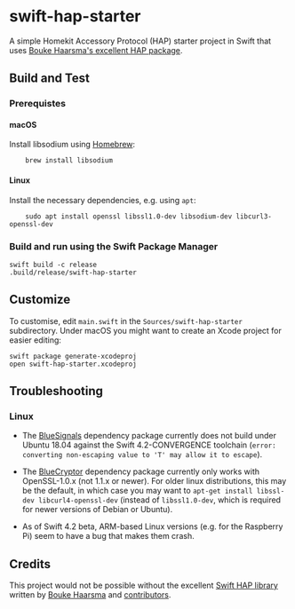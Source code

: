 # swift-hap-starter

A simple Homekit Accessory Protocol (HAP) starter project in Swift that uses
[Bouke Haarsma's excellent HAP package](https://github.com/Bouke/HAP).

## Build and Test

### Prerequistes

#### macOS

Install libsodium using [Homebrew](https://brew.sh/):
```
	brew install libsodium
```

#### Linux

Install the necessary dependencies, e.g. using `apt`:
```
	sudo apt install openssl libssl1.0-dev libsodium-dev libcurl3-openssl-dev
```

### Build and run using the Swift Package Manager
```
swift build -c release
.build/release/swift-hap-starter
```

## Customize

To customise, edit `main.swift` in the `Sources/swift-hap-starter` subdirectory.  Under macOS you might want to create an Xcode project for easier editing:
```
swift package generate-xcodeproj
open swift-hap-starter.xcodeproj
```

## Troubleshooting

### Linux

* The [BlueSignals](https://github.com/IBM-Swift/BlueSignals) dependency package currently does not build under Ubuntu 18.04 against the Swift 4.2-CONVERGENCE toolchain (`error: converting non-escaping value to 'T' may allow it to escape`).

* The [BlueCryptor](https://github.com/IBM-Swift/BlueCryptor) dependency package currently only works with OpenSSL-1.0.x (not 1.1.x or newer).  For older linux distributions, this may be the default, in which case you may want to `apt-get install libssl-dev libcurl4-openssl-dev` (instead of `libssl1.0-dev`, which is required for newer versions of Debian or Ubuntu).

* As of Swift 4.2 beta, ARM-based Linux versions (e.g. for the Raspberry Pi) seem to have a bug that makes them crash.

## Credits

This project would not be possible without the excellent [Swift HAP library](https://github.com/Bouke/HAP) written by [Bouke Haarsma](https://twitter.com/BoukeHaarsma) and [contributors](https://github.com/Bouke/HAP/graphs/contributors).
